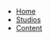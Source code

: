 -   [Home](/ "XR Studios")
-   [Studios](docs/studios/hollywood/studioInfo.md "Studio Information")
-   [Content](docs/content/guide.md "XR Studios Content Integration")
